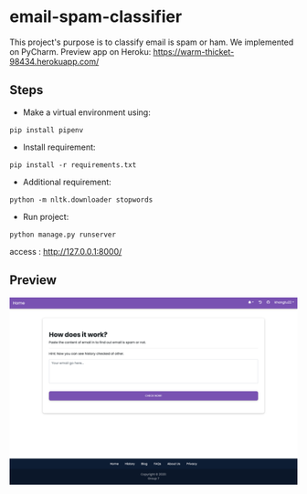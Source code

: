 # email-spam-classifier
This project's purpose is to classify email is spam or ham. We implemented on PyCharm. 
Preview app on Heroku: https://warm-thicket-98434.herokuapp.com/
## Steps
* Make a virtual environment using:
```
pip install pipenv
```
* Install requirement: 
```
pip install -r requirements.txt
```
* Additional requirement: 
```
python -m nltk.downloader stopwords
```
* Run project: 
```
python manage.py runserver
```
access : http://127.0.0.1:8000/

## Preview
![alt text](https://github.com/khangtu22/email-spam-classifier/blob/master/imgProduction.png)
